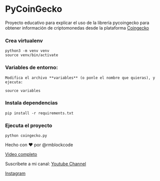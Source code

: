 # PyCoinGecko

Proyecto educativo para explicar el uso de la librería pycoingecko para obtener información de criptomonedas desde la plataforma [Coingecko](https://www.coingecko.com/en/api/documentation)

### Crea virtualenv

    python3 -m venv venv
    source venv/bin/activate

### Variables de entorno:

    Modifica el archivo **variables** (o ponle el nombre que quieras), y ejecuta:
    
    source variables

### Instala dependencias

    pip install -r requirements.txt

### Ejecuta el proyecto

    python coingecko.py


Hecho con ❤️ por @rmblockcode

[Video completo](https://youtu.be/me6VMH2kjgo)

Suscríbete a mi canal: [Youtube Channel](https://youtube.com/@rmblockcode)

[Instagram](https://www.instagram.com/rmblockcode/)
